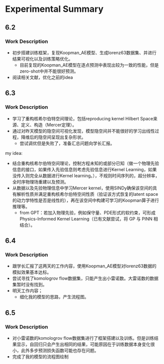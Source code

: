 # Experimental Summary

## 6.2

### Work Description
- 初步搭建训练框架，复现Koopman_AE模型、生成lorenz63数据集、并进行结果可视化以及训练策略优化。
    - 目前复现的Koopman_AE模型在逐点预测中表现出较为一致的性能，但是zero-shot中并不能很好预测。
- 阅读相关文献，优化之前的idea


## 6.3

### Work Description
- 学习了重构核希尔伯特空间理论，包括reproducing kernel Hilbert Space来源、定义、构造（Mercer定理）。
- 通过对昨天模型的隐空间可视化发现，模型隐空间并不能很好的学习出线性过程，降维后的隐空间呈现出复杂形状。
    - 尝试调优但是失败了，准备汇总问题向学长汇报。

my idea:
- 结合重构核希尔伯特空间理论，控制方程未知的或部分已知（做一个物理先验信息的接口，如果传入先验信息则考虑先验信息进行Kernel Learning，如果没传入则完全从数据进行Kernel learning。），不规则时间序列的，超分辨率，全时序物理场重建以及预测。
- 从数据以及先验物理信息中学习Mercer kernel，使用SINDy确保该空间的具有解析性质并满足重构核希尔伯特空间性质（验证该方式恢复的latent space的动力学特性是否是线性的），再在该空间中构建可学习的Koopman算子进行推理等。
    - from GPT：若加入物理先验，例如保守量、PDE形式的软约束，可形成 Physics-Informed Kernel Learning（已有文献尝试，将 GP 与 PINN 相结合）。


## 6.4

### Work Description
- 跟学长汇报了这两天的工作内容，使用Koopman_AE模型对lorenz63数据的模拟效果基本达标。
- 尝试寻找了komologrov flow数据集，只能产生出小雷诺数。大雷诺数的数据集暂时没有找到。
- 明天工作内容；
    - 细化我的模型的思路，产生流程图。

## 6.5

### Work Description

- 对小雷诺数的komologrov flow数据集进行了框架搭建以及训练。但是训练结果显示，自回归只会产生出相同的结果，可能原因在于训练数据本身变化很小，此外多步预测损失函数可能也存在问题。
- 完成了我的模型的流程图绘制